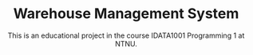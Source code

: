 # <div align="center"> Warehouse Management System

<div align="center"> This is an educational project in the course IDATA1001 Programming 1 at NTNU.

